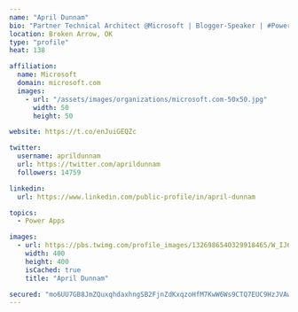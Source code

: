 ```yaml
---
name: "April Dunnam"
bio: "Partner Technical Architect @Microsoft | Blogger-Speaker | #PowerApps, #PowerAutomate, #Office365, #SharePoint | #WIT | #Karaoke Queen"
location: Broken Arrow, OK
type: "profile"
heat: 138

affiliation:
  name: Microsoft
  domain: microsoft.com
  images:
    - url: "/assets/images/organizations/microsoft.com-50x50.jpg"
      width: 50
      height: 50

website: https://t.co/enJuiGEQZc

twitter:
  username: aprildunnam
  url: https://twitter.com/aprildunnam
  followers: 14759

linkedin:
  url: https://www.linkedin.com/public-profile/in/april-dunnam

topics:
  - Power Apps

images:
  - url: https://pbs.twimg.com/profile_images/1326986540329918465/W_IJ6Ih2_400x400.jpg
    width: 400
    height: 400
    isCached: true
    title: "April Dunnam"

secured: "mo6UU7GB8JmZQuxqhdaxhngSB2FjnZdKxqzoHfM7KwW6Ws9CTQ7EUC9HzJVAwKFUVYs7hkQgMmjLgNdKzjtJvDxqdq5Im+Efw8lUTJiOSxAQSdkOzYvvpNwxCZeYeFO+qiDcYsydcWsbmELv3+JSoi+Q3LvV7RaQjrP6vUu7+g7v3JtOPbdkX022KQwXFxuY/0Aw1MPYP9OWu+727aN48Tf5Qe29MdUYTu7F9NWwaNDikyFyW3wARNufENGcci/E1Q0Aogww7ETxrbyKseyjxQquc2iZAnPnbaYoukAb0Ryu1EbtMIBkAHndYL2En1ln3Uot1pq1pBSqL29kI9tXsJeZ9MTxsx8nAXQqU9lNVqxGemBZxkkV5EJV63iQNIz4i3Zqd69qL4ZSdvEpyDiBiCknD0PHmxfSlC4DSBzdhlE=;iHJ/uHa7XEL5MCAmUSHkwA=="
---
```


